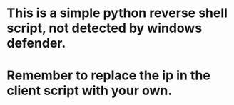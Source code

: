 # This is a simple python reverse shell script, not detected by windows defender.
# Remember to replace the ip in the client script with your own.

